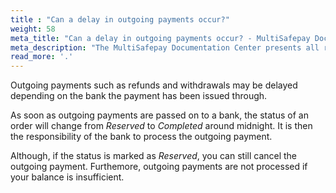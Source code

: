 ```yaml
---
title : "Can a delay in outgoing payments occur?"
weight: 58
meta_title: "Can a delay in outgoing payments occur? - MultiSafepay Docs"
meta_description: "The MultiSafepay Documentation Center presents all relevant information about our Plugins and API. You can also find support pages for payment methods, tools and general questions as well as the contact details of our Support and Integration Teams."
read_more: '.'
---
```


Outgoing payments such as refunds and withdrawals may be delayed depending on the bank the payment has been issued through.

As soon as outgoing payments are passed on to a bank, the status of an order will change from _Reserved_ to _Completed_ around midnight. It is then the responsibility of the bank to process the outgoing payment.

Although, if the status is marked as _Reserved_, you can still cancel the outgoing payment. Furthemore, outgoing payments are not processed if your balance is insufficient.
